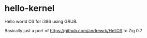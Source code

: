 # hello-kernel
Hello world OS for i386 using GRUB.

Basically just a port of https://github.com/andrewrk/HellOS to Zig 0.7
